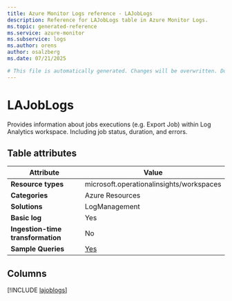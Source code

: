 ```yaml
---
title: Azure Monitor Logs reference - LAJobLogs
description: Reference for LAJobLogs table in Azure Monitor Logs.
ms.topic: generated-reference
ms.service: azure-monitor
ms.subservice: logs
ms.author: orens
author: osalzberg
ms.date: 07/21/2025

# This file is automatically generated. Changes will be overwritten. Do not change this file directly.
---
```


# LAJobLogs

Provides information about jobs executions (e.g. Export Job) within Log Analytics workspace. Including job status, duration, and errors.


## Table attributes

|Attribute|Value|
|---|---|
|**Resource types**|microsoft.operationalinsights/workspaces|
|**Categories**|Azure Resources|
|**Solutions**| LogManagement|
|**Basic log**|Yes|
|**Ingestion-time transformation**|No|
|**Sample Queries**|[Yes](/azure/azure-monitor/reference/queries/lajoblogs)|



## Columns
  
[!INCLUDE [lajoblogs](~/reusable-content/ce-skilling/azure/includes/azure-monitor/reference/tables/lajoblogs-include.md)]
